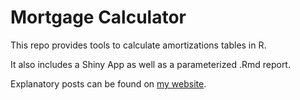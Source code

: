 # Mortgage Calculator

This repo provides tools to calculate amortizations tables in R.

It also includes a Shiny App as well as a parameterized .Rmd report.

Explanatory posts can be found on [my website](https://spencerschien.info/categories/mortgage-calculator/).
